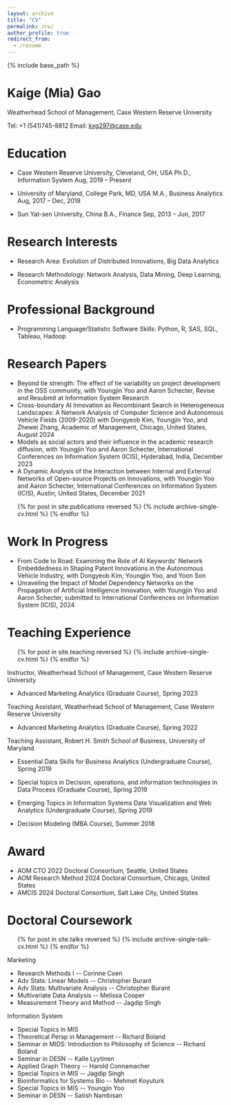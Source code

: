 ```yaml
---
layout: archive
title: "CV"
permalink: /cv/
author_profile: true
redirect_from:
  - /resume
---
```


{% include base_path %}

Kaige (Mia) Gao
=====
Weatherhead School of Management, Case Western Reserve University

Tel: +1 (541)745-8812      Email: kxg297@case.edu


Education
======

* Case Western Reserve University, Cleveland, OH, USA  Ph.D., Information System                         Aug, 2019 – Present
  

* University of Maryland, College Park, MD, USA	 M.A., Business Analytics 		                                          Aug, 2017 – Dec, 2018
 

* Sun Yat-sen University, China		  B.A., Finance                                                          Sep, 2013 – Jun, 2017
  

Research Interests
======
*	Research Area: Evolution of Distributed Innovations, Big Data Analytics

* Research Methodology: Network Analysis, Data Mining, Deep Learning, Econometric Analysis

Professional Background
======
* Programming Language/Statistic Software Skills: Python, R, SAS, SQL, Tableau, Hadoop

  
Research Papers
======
* Beyond tie strength: The effect of tie variability on project development in the OSS community, with Youngjin Yoo and Aaron Schecter, Revise and Resubmit at Information System Research
* Cross-boundary AI Innovation as Recombinant Search in Heterogeneous Landscapes: A Network Analysis of Computer Science and Autonomous Vehicle Fields (2009-2020) with Dongyeob Kim, Youngjin Yoo, and Zhewei Zhang, Academic of Management, Chicago, United States, August 2024
* Models as social actors and their influence in the academic research diffusion, with Youngjin Yoo and Aaron Schecter, International Conferences on Information System (ICIS), Hyderabad, India, December 2023
*	A Dynamic Analysis of the Interaction between Internal and External Networks of Open-source Projects on Innovations, with Youngjin Yoo and Aaron Schecter, International Conferences on Information System (ICIS), Austin, United States, December 2021
  <ul>{% for post in site.publications reversed %}
    {% include archive-single-cv.html %}
  {% endfor %}</ul>
  
Work In Progress
======
* From Code to Road: Examining the Role of AI Keywords' Network Embeddedness in Shaping Patent Innovations in the Autonomous Vehicle Industry, with Dongyeob Kim, Youngjin Yoo, and Yoon Son 
*	Unraveling the Impact of Model Dependency Networks on the Propagation of Artificial Intelligence Innovation, with Youngjin Yoo and Aaron Schecter, submitted to International Conferences on Information System (ICIS), 2024

  
Teaching Experience
======
  <ul>{% for post in site.teaching reversed %}
    {% include archive-single-cv.html %}
  {% endfor %}</ul>
  
 Instructor, Weatherhead School of Management, Case Western Reserve University
  
* Advanced Marketing Analytics (Graduate Course), Spring 2023

 Teaching Assistant, Weatherhead School of Management, Case Western Reserve University
  
* Advanced Marketing Analytics (Graduate Course), Spring 2022

 Teaching Assistant, Robert H. Smith School of Business, University of Maryland
  
  * Essential Data Skills for Business Analytics (Undergraduate Course), Spring 2019

  
  * Special topics in Decision, operations, and information technologies in Data Process (Graduate Course), Spring 2019

  
  * Emerging Topics in Information Systems Data Visualization and Web Analytics (Undergraduate Course), Spring 2019

  
  * Decision Modeling (MBA Course), Summer 2018


  
Award
======
* AOM CTO 2022 Doctoral Consortium, Seattle, United States
* AOM Research Method 2024 Doctoral Consortium, Chicago, United States
* AMCIS 2024 Doctoral Consortium, Salt Lake City, United States

Doctoral Coursework
======
  <ul>{% for post in site.talks reversed %}
    {% include archive-single-talk-cv.html  %}
  {% endfor %}</ul>
  
Marketing
  
 - Research Methods I									-- Corinne Coen
 - Adv Stats: Linear Models								   -- Christopher Burant
 - Adv Stats: Multivariate Analysis							   -- Christopher Burant
 - Multivariate Data Analysis							        -- Melissa Cooper
 - Measurement Theory and Method						             -- Jagdip Singh

Information System
  
 - Special Topics in MIS								
 - Theoretical Persp in Management						         -- Richard Boland
 - Seminar in MIDS: Introduction to Philosophy of Science                     		 -- Richard Boland
 - Seminar in DESN									          -- Kalle Lyytinen
 - Applied Graph Theory								-- Harold Connamacher
 - Special Topics in MIS									  -- Jagdip Singh
 - Bioinformatics for Systems Bio 							     -- Mehmet Koyuturk
 - Special Topics in MIS 									-- Youngjin Yoo
 - Seminar in DESN 								                    -- Satish Nambisan
